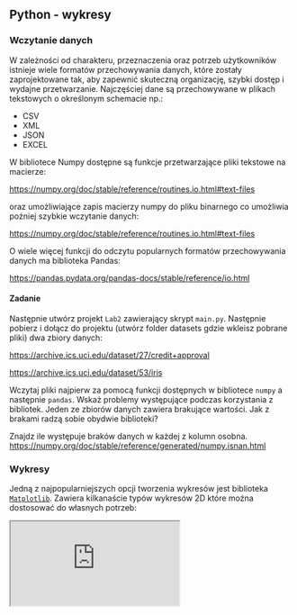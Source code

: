 ## Python - wykresy

### Wczytanie danych

W zależności od charakteru, przeznaczenia oraz potrzeb użytkowników istnieje wiele formatów przechowywania danych, które zostały zaprojektowane tak, aby zapewnić skuteczną organizację, szybki dostęp i wydajne przetwarzanie. Najczęściej dane są przechowywane w plikach tekstowych o określonym schemacie np.:

- CSV
- XML
- JSON
- EXCEL

W bibliotece Numpy dostępne są funkcje przetwarzające pliki tekstowe na macierze:

<https://numpy.org/doc/stable/reference/routines.io.html#text-files>

oraz umożliwiające zapis macierzy numpy do pliku binarnego co umożliwia poźniej szybkie wczytanie danych:

<https://numpy.org/doc/stable/reference/routines.io.html#text-files>

O wiele więcej funkcji do odczytu popularnych formatów przechowywania danych ma biblioteka Pandas:

<https://pandas.pydata.org/pandas-docs/stable/reference/io.html>

#### Zadanie

Następnie utwórz projekt `Lab2` zawierający skrypt `main.py`. Następnie pobierz i dołącz do projektu (utwórz folder datasets gdzie wkleisz pobrane pliki) dwa zbiory danych:

<https://archive.ics.uci.edu/dataset/27/credit+approval>

<https://archive.ics.uci.edu/dataset/53/iris>

Wczytaj pliki najpierw za pomocą funkcji dostępnych w bibliotece `numpy` a następnie `pandas`. Wskaż problemy występujące podczas korzystania z bibliotek. Jeden ze zbiorów danych zawiera brakujące wartości. Jak z brakami radzą sobie obydwie biblioteki?

Znajdz ile występuje braków danych w każdej z kolumn osobna. <https://numpy.org/doc/stable/reference/generated/numpy.isnan.html>


### Wykresy

Jedną z najpopularniejszych opcji tworzenia wykresów jest biblioteka [`Matplotlib`](https://matplotlib.org/stable/).
Zawiera kilkanaście typów wykresów 2D które można dostosować do własnych potrzeb:

<iframe class="container-lg" src="https://matplotlib.org/stable/plot_types/index.html"> </iframe>



